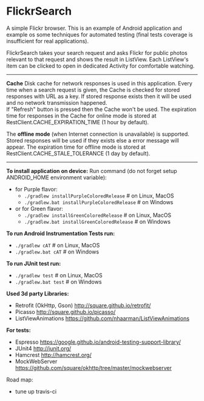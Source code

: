 # FlickrSearch
A simple Flickr browser.
This is an example of Android application and example os some techniques for automated testing (final tests coverage is insufficient for real applications).

FlickrSearch takes your search request and asks Flickr for public photos relevant to that request and shows the result in ListView. Each ListView's item can be clicked to open in dedicated Activity for comfortable watching.

-----

**Cache**
Disk cache for network responses is used in this application. 
Every time when a search request is given, the Cache is checked for stored responses with URL as a key. 
If stored response exists then it will be used and no network transmission happened.  
If "Refresh" button is pressed then the Cache won't be used.
The expiration time for responses in the Cache for online mode is stored at RestClient.CACHE_EXPIRATION_TIME (1 hour by default).

The **offline mode** (when Internet connection is unavailable) is supported. 
Stored responses will be used if they exists else a error message will appear. 
The expiration time for offline mode is stored at RestClient.CACHE_STALE_TOLERANCE (1 day by default).

-----

**To install application on device:**
Run command (do not forget setup ANDROID_HOME environment variable):
* for Purple flavor:
    * `./gradlew installPurpleColoredRelease` # on Linux, MacOS
    * `./gradlew.bat installPurpleColoredRelease` # on Windows
* or for Green flavor:   
    * `./gradlew installGreenColoredRelease` # on Linux, MacOS
    * `./gradlew.bat installGreenColoredRelease` # on Windows

**To run Android Instrumentation Tests run:**
* `./gradlew cAT` # on Linux, MacOS
* `./gradlew.bat cAT` # on Windows

**To run JUnit test run:**
* `./gradlew test` # on Linux, MacOS
* `./gradlew.bat test` # on Windows


**Used 3d party Libraries:**
* Retrofit (OkHttp, Gson) http://square.github.io/retrofit/
* Picasso http://square.github.io/picasso/
* ListViewAnimations https://github.com/nhaarman/ListViewAnimations

**For tests:**
* Espresso https://google.github.io/android-testing-support-library/
* JUnit4 http://junit.org/
* Hamcrest http://hamcrest.org/
* MockWebServer https://github.com/square/okhttp/tree/master/mockwebserver

Road map:
* tune up travis-ci
